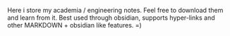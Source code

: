 Here i store my academia / engineering notes. Feel free to download them and learn from it. Best used through obsidian, supports hyper-links and other MARKDOWN + obsidian like features. =)

